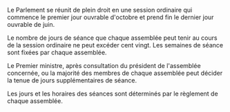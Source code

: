 Le Parlement se réunit de plein droit en une session ordinaire qui commence le premier jour ouvrable d'octobre et prend fin le dernier jour ouvrable de juin.

Le nombre de jours de séance que chaque assemblée peut tenir au cours de la session ordinaire ne peut excéder cent vingt. Les semaines de séance sont fixées par chaque assemblée.

Le Premier ministre, après consultation du président de l'assemblée concernée, ou la majorité des membres de chaque assemblée peut décider la tenue de jours supplémentaires de séance.

Les jours et les horaires des séances sont déterminés par le règlement de chaque assemblée.
